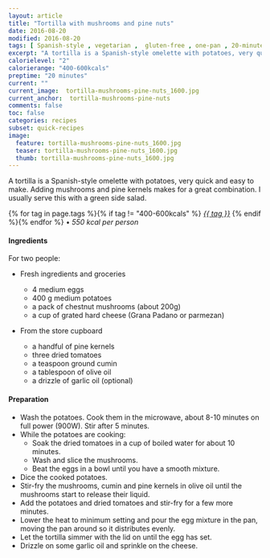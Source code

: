 ```yaml
---
layout: article
title: "Tortilla with mushrooms and pine nuts"
date: 2016-08-20
modified: 2016-08-20
tags: [ Spanish-style , vegetarian ,  gluten-free , one-pan , 20-minutes ,"400-600kcals" ]
excerpt: "A tortilla is a Spanish-style omelette with potatoes, very quick and easy to make."
calorielevel: "2"
calorierange: "400-600kcals"
preptime: "20 minutes"
current: ""
current_image:  tortilla-mushrooms-pine-nuts_1600.jpg
current_anchor:  tortilla-mushrooms-pine-nuts
comments: false
toc: false
categories: recipes
subset: quick-recipes
image:
  feature: tortilla-mushrooms-pine-nuts_1600.jpg
  teaser: tortilla-mushrooms-pine-nuts_1600.jpg
  thumb: tortilla-mushrooms-pine-nuts_1600.jpg
---
```


A tortilla is a Spanish-style omelette with potatoes, very quick and easy to make. Adding mushrooms and pine kernels makes for a great combination. I usually serve this with a green side salad.

{% for tag in page.tags %}{% if tag != "400-600kcals" %}&nbsp;<a class="post-tag" href="{{ site.url}}/tags/#{{ tag }}">_{{ tag }}_</a>&nbsp;{% endif %}{% endfor %} &bull;&nbsp;<em>550&nbsp;kcal&nbsp;per&nbsp;person</em>&nbsp;&nbsp;<a href="{{ site.url}}/tags/#400-600kcals"><img src="{{ site.url }}/images/battery_lvl_2.png" style="height:1.0em;"></a>

#### Ingredients

For two people:

- Fresh ingredients and groceries
  - 4 medium eggs
  - 400 g medium potatoes
  - a pack of chestnut mushrooms (about 200g)
  - a cup of grated hard cheese (Grana Padano or parmezan)

- From the store cupboard
  - a handful of pine kernels
  - three dried tomatoes
  - a teaspoon ground cumin
  - a tablespoon of olive oil
  - a drizzle of garlic oil (optional)

#### Preparation

- Wash the potatoes. Cook them in the microwave, about 8-10 minutes on full power (900W). Stir after 5 minutes.
- While the potatoes are cooking:
    - Soak the dried tomatoes in a cup of boiled water for about 10 minutes.
    - Wash and slice the mushrooms.
    - Beat the eggs in a bowl until you have a smooth mixture.
- Dice the cooked potatoes.
- Stir-fry the mushrooms, cumin and pine kernels in olive oil until the mushrooms start to release their liquid.
- Add the potatoes and dried tomatoes and stir-fry for a few more minutes.
- Lower the heat to minimum setting and pour the egg mixture in the pan, moving the pan around so it distributes evenly.
- Let the tortilla simmer with the lid on until the egg has set.
- Drizzle on some garlic oil and sprinkle on the cheese.
